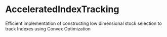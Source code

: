 # AcceleratedIndexTracking
Efficient implementation of constructing low dimensional stock selection to track Indexes using Convex Optimization
